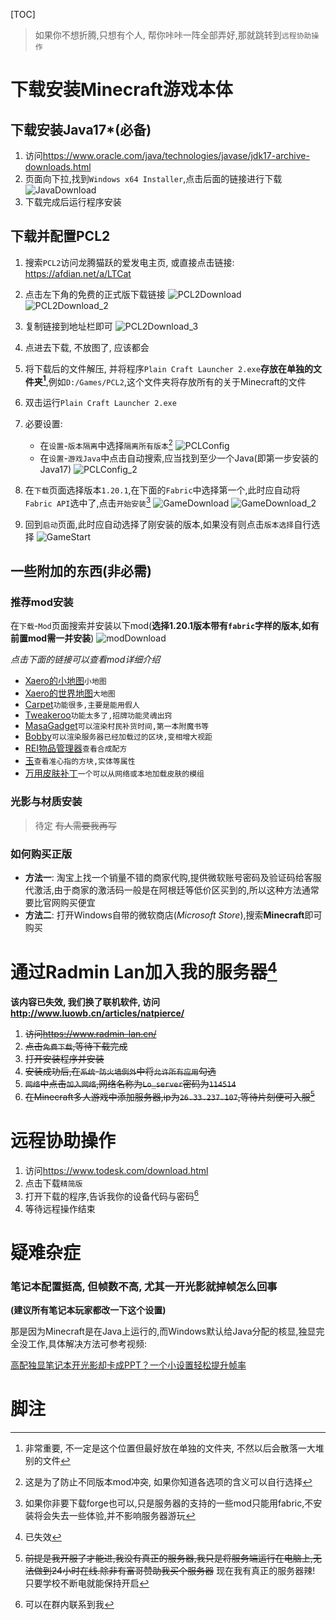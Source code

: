 [TOC]



> 如果你不想折腾,只想有个人, 帮你咔咔一阵全部弄好,那就跳转到`远程协助操作`

# 下载安装Minecraft游戏本体

## 下载安装Java17*(必备)

1. 访问<https://www.oracle.com/java/technologies/javase/jdk17-archive-downloads.html>
2. 页面向下拉,找到`Windows x64 Installer`,点击后面的链接进行下载
   ![JavaDownload](./assets/JavaDownload.png)
3. 下载完成后运行程序安装

## 下载并配置PCL2

1. 搜索`PCL2`访问龙腾猫跃的爱发电主页, 或直接点击链接: <https://afdian.net/a/LTCat>
2. 点击左下角的免费的正式版下载链接
   ![PCL2Download](./assets/PCL2Download.png)
   ![PCL2Download_2](./assets/PCL2Download_2.png)
3. 复制链接到地址栏即可
   ![PCL2Download_3](./assets/PCL2Download_3.png)
4. 点进去下载, 不放图了, 应该都会
5. 将下载后的文件解压, 并将程序`Plain Craft Launcher 2.exe`**存放在单独的文件夹[^1]**,例如`D:/Games/PCL2`,这个文件夹将存放所有的关于Minecraft的文件
6. 双击运行`Plain Craft Launcher 2.exe`
7. 必要设置:
   - 在`设置`-`版本隔离`中选择`隔离所有版本`[^5]
     ![PCLConfig](./assets/PCLConfig.png)
   - 在`设置`-`游戏Java`中点击自动搜索,应当找到至少一个Java(即第一步安装的Java17)
     ![PCLConfig_2](./assets/PCLConfig_2.png)

8. 在`下载`页面选择版本`1.20.1`,在下面的`Fabric`中选择第一个,此时应自动将`Fabric API`选中了,点击`开始安装`[^2]
   ![GameDownload](./assets/GameDownload.png)
   ![GameDownload_2](./assets/GameDownload_2.png)
9. 回到`启动`页面,此时应自动选择了刚安装的版本,如果没有则点击`版本选择`自行选择
   ![GameStart](./assets/GameStart-1714378754991-14.png)

## 一些附加的东西(非必需)

### 推荐mod安装

在`下载`-`Mod`页面搜索并安装以下mod(**选择1.20.1版本带有`fabric`字样的版本,如有前置mod需一并安装**)
![modDownload](./assets/modDownload.png)

   *点击下面的链接可以查看mod详细介绍*

   - [Xaero的小地图](https://www.mcmod.cn/class/1701.html)`小地图`
   - [Xaero的世界地图](https://www.mcmod.cn/class/1483.html)`大地图`
   - [Carpet](https://www.mcmod.cn/class/2361.html)`功能很多,主要是能用假人`
   - [Tweakeroo](https://www.mcmod.cn/class/2230.html)`功能太多了,招牌功能灵魂出窍`
   - [MasaGadget](https://www.mcmod.cn/class/4203.html)`可以渲染村民补货时间,第一本附魔书等`
   - [Bobby](https://www.mcmod.cn/class/5291.html)`可以渲染服务器已经加载过的区块,变相增大视距`
   - [REI物品管理器](https://www.mcmod.cn/class/1674.html)`查看合成配方`
   - [玉](https://www.mcmod.cn/class/3482.html)`查看准心指的方块,实体等属性`
   - [万用皮肤补丁](https://www.mcmod.cn/class/883.html)`一个可以从网络或本地加载皮肤的模组`

### 光影与材质安装

>  待定  ~~有人需要我再写~~

### 如何购买正版

- **方法一**: 淘宝上找一个销量不错的商家代购,提供微软账号密码及验证码给客服代激活,由于商家的激活码一般是在阿根廷等低价区买到的,所以这种方法通常要比官网购买便宜
- **方法二**: 打开Windows自带的微软商店(*Microsoft Store*),搜索**Minecraft**即可购买

# 通过Radmin Lan加入我的服务器[^6]

**该内容已失效, 我们换了联机软件, 访问<http://www.luowb.cn/articles/natpierce/>**

1. ~~访问<https://www.radmin-lan.cn/>~~
2. ~~点击`免费下载`,等待下载完成~~
3. ~~打开安装程序并安装~~
4. ~~安装成功后,在`系统`-`防火墙例外`中将`允许所有应用`勾选~~
5. ~~`网络`中点击`加入网络`,网络名称为`Lo_server`密码为`114514`~~
6. ~~在Minecraft多人游戏中添加服务器,ip为`26.33.237.107`,等待片刻便可入服[^3]~~

# 远程协助操作

1. 访问<https://www.todesk.com/download.html>
2. 点击下载`精简版`
3. 打开下载的程序,告诉我你的设备代码与密码[^4]
4. 等待远程操作结束

# 疑难杂症

### 笔记本配置挺高, 但帧数不高, 尤其一开光影就掉帧怎么回事

**(建议所有笔记本玩家都改一下这个设置)**

那是因为Minecraft是在Java上运行的,而Windows默认给Java分配的核显,独显完全没工作,具体解决方法可参考视频:

[高配独显笔记本开光影却卡成PPT？一个小设置轻松提升帧率](https://www.bilibili.com/video/BV1nV411i7a7/)

# 脚注

[^1]:非常重要, 不一定是这个位置但最好放在单独的文件夹, 不然以后会散落一大堆别的文件
[^2]:如果你非要下载forge也可以,只是服务器的支持的一些mod只能用fabric,不安装将会失去一些体验,并不影响服务器游玩
[^3]:~~前提是我开服了才能进,我没有真正的服务器,我只是将服务端运行在电脑上,无法做到24小时在线.除非有富哥赞助我买个服务器~~ 现在我有真正的服务器辣! 只要学校不断电就能保持开启
[^4]: 可以在群内联系到我
[^5]: 这是为了防止不同版本mod冲突, 如果你知道各选项的含义可以自行选择
[^6]: 已失效
